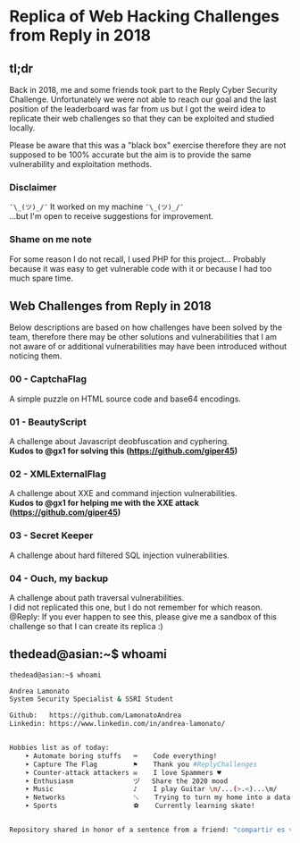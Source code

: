 # Replica of Web Hacking Challenges from Reply in 2018
## tl;dr
Back in 2018, me and some friends took part to the Reply Cyber Security Challenge. Unfortunately we were not able to reach our goal and the last position of the leaderboard was far from us but I got the weird idea to replicate their web challenges so that they can be exploited and studied locally.

Please be aware that this was a "black box" exercise therefore they are not supposed to be 100% accurate but the aim is to provide the same vulnerability and exploitation methods.

### Disclaimer
`¯\_(ツ)_/¯` It worked on my machine `¯\_(ツ)_/¯`\
...but I'm open to receive suggestions for improvement.

### Shame on me note
For some reason I do not recall, I used PHP for this project... Probably because it was easy to get vulnerable code with it or because I had too much spare time.

## Web Challenges from Reply in 2018
Below descriptions are based on how challenges have been solved by the team, therefore there may be other solutions and vulnerabilities that I am not aware of or additional vulnerabilities may have been introduced without noticing them.

### 00 - CaptchaFlag
A simple puzzle on HTML source code and base64 encodings.

### 01 - BeautyScript
A challenge about Javascript deobfuscation and cyphering.\
**Kudos to @gx1 for solving this (https://github.com/giper45)**

### 02 - XMLExternalFlag
A challenge about XXE and command injection vulnerabilities.\
**Kudos to @gx1 for helping me with the XXE attack (https://github.com/giper45)**

### 03 - Secret Keeper
A challenge about hard filtered SQL injection vulnerabilities.

### 04 - Ouch, my backup
A challenge about path traversal vulnerabilities.\
I did not replicated this one, but I do not remember for which reason.\
@Reply: If you ever happen to see this, please give me a sandbox of this challenge so that I can create its replica :)

## thedead@asian:~$ whoami
```bash
thedead@asian:~$ whoami

Andrea Lamonato
System Security Specialist & SSRI Student

Github:   https://github.com/LamonatoAndrea
Linkedin: https://www.linkedin.com/in/andrea-lamonato/


Hobbies list as of today:
	➤ Automate boring stuffs   ⌨	Code everything!
	➤ Capture The Flag         ⚑	Thank you #ReplyChallenges
	➤ Counter-attack attackers ✉	I love Spammers ♥
	➤ Enthusiasm               ヅ   Share the 2020 mood
	➤ Music                    ♪	I play Guitar \m/...(>.<)...\m/
	➤ Networks                 ␖	Trying to turn my home into a datacenter
	➤ Sports                   ⚽	Currently learning skate!


Repository shared in honor of a sentence from a friend: "compartir es vivir"
```